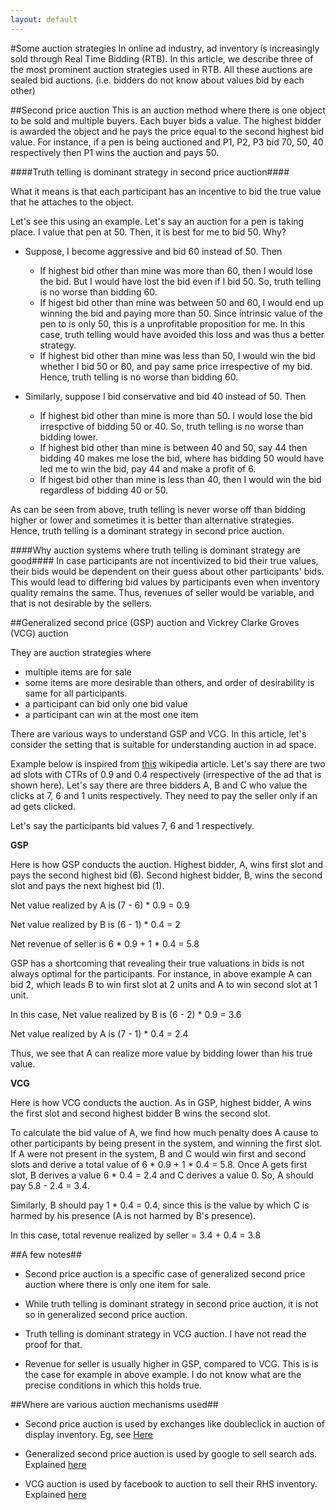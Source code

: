 ```yaml
---
layout: default
---
```

#Some auction strategies
In online ad industry, ad inventory is increasingly sold through Real Time Bidding 
(RTB). In this article, we describe three of the most prominent auction strategies 
used in RTB. All these auctions are sealed bid auctions. (i.e. bidders do not know
about values bid by each other)

##Second price auction
This is an auction method where there is one object to be sold and multiple buyers.
Each buyer bids a value. The highest bidder is awarded the object and he pays the
price equal to the second highest bid value. For instance, if a pen is being auctioned
and P1, P2, P3 bid 70, 50, 40 respectively then P1 wins the auction and
pays 50.

####Truth telling is dominant strategy in second price auction####

What it means is that each participant has an incentive to bid the true value that
he attaches to the object.

Let\'s see this using an example. Let\'s say an auction for a pen is taking place.
I value that pen at 50. Then, it is best for me to bid 50. Why?

+ Suppose, I become aggressive and bid 60 instead of 50. Then

  + If highest bid other than mine was more than 60, then I would lose the bid.
    But I would have lost the bid even if I bid 50. So, truth telling is no worse
    than bidding 60.
  + If higest bid other than mine was between 50 and 60, I would end up winning the
    bid and paying more than 50. Since intrinsic value of the pen to is only 50,
    this is a unprofitable proposition for me. In this case, truth telling would
    have avoided this loss and was thus a better strategy.
  + If highest bid other than mine was less than 50, I would win the bid whether
    I bid 50 or 60, and pay same price irrespective of my bid. Hence, truth telling
    is no worse than bidding 60.
+ Similarly, suppose I bid conservative and bid 40 instead of 50. Then

  + If highest bid other than mine is more than 50. I would lose the bid irrespctive
    of bidding 50 or 40. So, truth telling is no worse than bidding lower.
  + If highest bid other than mine is between 40 and 50, say 44 then bidding 40 makes 
    me lose the bid, where has bidding 50 would have led me to win the bid, pay 44
    and make a profit of 6.
  + If higest bid other than mine is less than 40, then I would win the bid regardless
    of bidding 40 or 50.

As can be seen from above, truth telling is never worse off than bidding higher or
lower and sometimes it is better than alternative strategies. Hence, truth telling
is a dominant strategy in second price auction.

####Why auction systems where truth telling is dominant strategy are good####
In case participants are not incentivized to bid their true values, their bids would
be dependent on their guess about other participants' bids. This would lead to 
differing bid values by participants even when inventory quality remains the same.
Thus, revenues of seller would be variable, and that is not desirable by the sellers.

##Generalized second price (GSP) auction and Vickrey Clarke Groves (VCG) auction

They are auction strategies where
* multiple items are for sale
* some items are more desirable than others, and order of desirability is same
for all participants. 
* a participant can bid only one bid value
* a participant can win at the most one item

There are various ways to understand GSP and VCG. In this article, let's consider the 
setting that is suitable for understanding auction in ad space.

Example below is inspired from [this](http://en.wikipedia.org/wiki/Generalized_second-price_auction) wikipedia article.
Let's say there are two ad slots with CTRs of 0.9 and 0.4 respectively (irrespective
of the ad that is shown here). Let's say there are three bidders A, B and C who value
the clicks at 7, 6 and 1 units respectively. They need to pay the seller only if an
ad gets clicked.

Let's say the participants bid values 7, 6 and 1 respectively.

__GSP__

Here is how GSP conducts the auction. Highest bidder, A, wins first slot and pays
the second highest bid (6). Second highest bidder, B, wins the second slot and
pays the next highest bid (1). 

Net value realized by A is (7 - 6) * 0.9 = 0.9

Net value realized by B is (6 - 1) * 0.4 = 2

Net revenue of seller is 6 * 0.9 + 1 * 0.4 = 5.8

GSP has a shortcoming that revealing their true valuations in bids is not always
optimal for the participants. For instance, in above example A can bid 2, 
which leads B to win first slot at 2 units and A to win second slot at 1 unit.

In this case,
Net value realized by B is (6 - 2) * 0.9 = 3.6

Net value realized by A is (7 - 1) * 0.4 = 2.4

Thus, we see that A can realize more value by bidding lower than his true
value.

__VCG__

Here is how VCG conducts the auction. As in GSP, highest bidder, A wins the 
first slot and second highest bidder B wins the second slot.

To calculate the bid value of A, we find how much penalty does A cause to
other participants by being present in the system, and winning the first
slot. If A were not present in the system, B and C would win first and
second slots and derive a total value of 6 * 0.9 + 1 * 0.4 = 5.8. Once
A gets first slot, B derives a value 6 * 0.4 = 2.4 and C derives a value 0.
So, A should pay 5.8 - 2.4 = 3.4.

Similarly, B should pay 1 * 0.4 = 0.4, since this is the value by which C
is harmed by his presence (A is not harmed by B's presence).

In this case, total revenue realized by seller = 3.4 + 0.4 = 3.8

##A few notes##
* Second price auction is a specific case of generalized second price auction where
  there is only one item for sale.

* While truth telling is dominant strategy in second price auction, it is not so
  in generalized second price auction.

* Truth telling is dominant strategy in VCG auction. I have not read the proof for that.

* Revenue for seller is usually higher in GSP, compared to VCG. This is is the case
  for example in above example. I do not know what are the precise conditions in which
  this holds true.

##Where are various auction mechanisms used##
* Second price auction is used by exchanges like doubleclick in auction of display
  inventory. Eg, see [Here](http://static.googleusercontent.com/media/www.google.com/en//doubleclick/pdfs/Google-White-Paper-The-Arrival-of-Real-Time-Bidding-July-2011.pdf)

* Generalized second price auction is used by google to sell search ads. Explained 
  [here](http://www.quora.com/Why-does-Google-use-the-Generalized-Second-Price-auction-to-sell-search-ads-instead-of-Vickrey-Clark-Groves)

* VCG auction is used by facebook to auction to sell their RHS inventory. Explained
  [here](http://www.quora.com/Does-Facebooks-Ad-platform-use-a-Generalized-Second-Price-auction)

